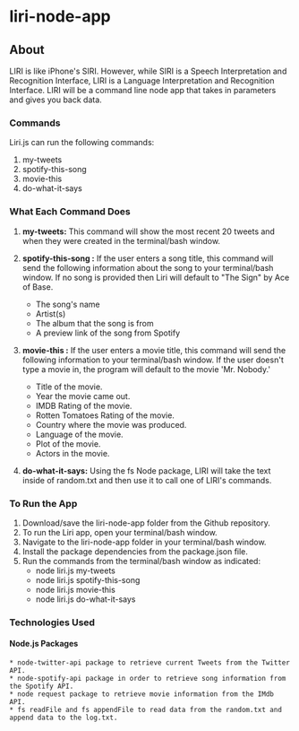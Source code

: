 # liri-node-app

## About
LIRI is like iPhone's SIRI. However, while SIRI is a Speech Interpretation and Recognition Interface, LIRI is a Language Interpretation and Recognition Interface. LIRI will be a command line node app that takes in parameters and gives you back data.

### Commands
Liri.js can run the following commands:
1. my-tweets
2. spotify-this-song
3. movie-this
4. do-what-it-says

### What Each Command Does
1.	**my-tweets:** This command will show the most recent 20 tweets and when they were created in the terminal/bash window.
2.	**spotify-this-song <song name here>:** If the user enters a song title, this command will send the following information about the song to your terminal/bash window. If no song is provided then Liri will default to "The Sign" by Ace of Base.
    * The song's name
    * Artist(s)
    * The album that the song is from
    * A preview link of the song from Spotify 
3.	**movie-this <movie name here>:** If the user enters a movie title, this command will send the following information to your terminal/bash window. If the user doesn't type a movie in, the program will default to the movie 'Mr. Nobody.'
    * Title of the movie.
    * Year the movie came out.
    * IMDB Rating of the movie.
    * Rotten Tomatoes Rating of the movie.
    * Country where the movie was produced.
    * Language of the movie.
    * Plot of the movie.
    * Actors in the movie.

4.	**do-what-it-says:** Using the fs Node package, LIRI will take the text inside of random.txt and then use it to call one of LIRI's commands.

### To Run the App
1.	Download/save the liri-node-app folder from the Github repository.
2.  To run the Liri app, open your terminal/bash window.
3.  Navigate to the liri-node-app folder in your terminal/bash window.
4.  Install the package dependencies from the package.json file.
5.  Run the commands from the terminal/bash window as indicated:
    * node liri.js my-tweets
    * node liri.js spotify-this-song <song name>
    * node liri.js movie-this <movie name>
    * node liri.js do-what-it-says

### Technologies Used
#### Node.js Packages
    * node-twitter-api package to retrieve current Tweets from the Twitter API.
    * node-spotify-api package in order to retrieve song information from the Spotify API.
    * node request package to retrieve movie information from the IMdb API.
    * fs readFile and fs appendFile to read data from the random.txt and append data to the log.txt.
